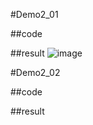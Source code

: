 #Demo2_01

##code

##result
![image](https://github.com/116052018111/Mygit/blob/master/QQ20201013163823.png)

#Demo2_02

##code

##result


